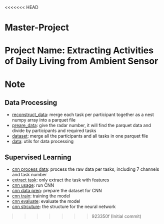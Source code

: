 <<<<<<< HEAD
# Master-Project
Project Name: Extracting Activities of Daily Living from Ambient Sensor
=======
# Note

## Data Processing
* [reconstruct_data](data_label_par.py): merge each task per participant together as a nest numpy array into a parquet file
* [preare_data](prepare_data.py): give the radar number, it will find the parquet data and divide by participants and required tasks
* [dataset](dataset.py): merge all the participants and all tasks in one parquet file
* [data](data_preprocess.py): utils for data processing

## Supervised Learning
* [cnn process data](part_tasks.py): process the raw data per tasks, including 7 channels and task number
* [extract task](task_cnn.py): only extract the task with features
* [cnn usage](cnn_classification_usage.py): run CNN 
* [cnn data prep](cnn_data_prep.py): prepare the dataset for CNN 
* [cnn train](cnn_train.py): training the model
* [cnn evaluate](cnn_eval.py): evaluate the model
* [cnn strcuture](cnn.py): the structure for the neural network

>>>>>>> 923350f (Initial commit)
